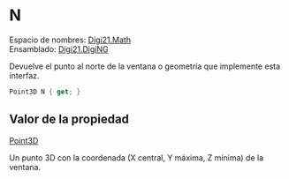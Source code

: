 # N

Espacio de nombres: [Digi21.Math](/digi3d-net/programacion/.net/referencia/digi21.diging/digi21.math/)  
Ensamblado: [Digi21.DigiNG](/digi3d-net/programacion/.net/referencia/digi21.diging.plugin/digi21.diging/)

Devuelve el punto al norte de la ventana o geometría que implemente esta interfaz.

```csharp
Point3D N { get; }
```

## Valor de la propiedad

[Point3D](/digi3d-net/programacion/.net/referencia/digi21.diging/digi21.math/clases/point3d.md)

Un punto 3D con la coordenada \(X central, Y máxima, Z mínima\) de la ventana.

